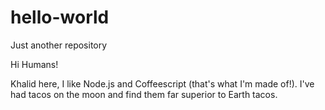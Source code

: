 # hello-world
Just another repository

Hi Humans!

Khalid here, I like Node.js and Coffeescript (that's what I'm made of!).
I've had tacos on the moon and find them far superior to Earth tacos.
